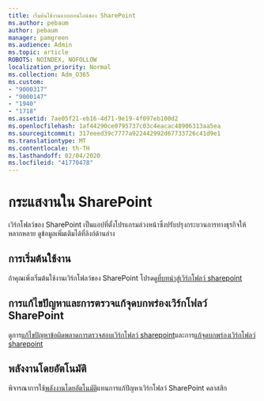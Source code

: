 ```yaml
---
title: เริ่มต้นใช้งานแบบออนไลน์ของ SharePoint
ms.author: pebaum
author: pebaum
manager: pamgreen
ms.audience: Admin
ms.topic: article
ROBOTS: NOINDEX, NOFOLLOW
localization_priority: Normal
ms.collection: Adm_O365
ms.custom:
- "9000317"
- "9000147"
- "1940"
- "1718"
ms.assetid: 7ae05f21-eb16-4d71-9e19-4f097eb100d2
ms.openlocfilehash: 1af44290ce0795737c03c4eacac48906313aa5ea
ms.sourcegitcommit: 317eeed39c7777a922442992d67733726c41d9e1
ms.translationtype: MT
ms.contentlocale: th-TH
ms.lasthandoff: 02/04/2020
ms.locfileid: "41770478"
---
```

# <a name="workflows-in-sharepoint"></a>กระแสงานใน SharePoint

เวิร์กโฟลว์ของ SharePoint เป็นแอปที่ตั้งโปรแกรมล่วงหน้าซึ่งปรับปรุงกระบวนการทางธุรกิจให้หลากหลาย ดูข้อมูลเพิ่มเติมได้ที่ลิงก์ด้านล่าง

## <a name="getting-started"></a>การเริ่มต้นใช้งาน

ถ้าคุณเพิ่งเริ่มต้นใช้งานเวิร์กโฟลว์ของ SharePoint โปรดดู[ที่บทนำสู่เวิร์กโฟลว์ sharepoint](https://support.office.com/article/introduction-to-sharepoint-workflow-07982276-54e8-4e17-8699-5056eff4d9e3)

## <a name="troubleshoot-and-debug-a-sharepoint-workflow"></a>การแก้ไขปัญหาและการตรวจแก้จุดบกพร่องเวิร์กโฟลว์ SharePoint

ดูการ[แก้ไขปัญหาข้อผิดพลาดการตรวจสอบเวิร์กโฟลว์ sharepoint](https://docs.microsoft.com/sharepoint/dev/general-development/troubleshooting-sharepoint-server-workflow-validation-errors-in-visio)และการ[แก้จุดบกพร่องเวิร์กโฟลว์ sharepoint](https://docs.microsoft.com/sharepoint/dev/general-development/debugging-sharepoint-server-workflows)

## <a name="power-automate"></a>พลังงานโดยอัตโนมัติ

พิจารณาการใช้[พลังงานโดยอัตโนมัติ](https://docs.microsoft.com/power-automate/modern-approvals)แทนการแก้ปัญหาเวิร์กโฟลว์ SharePoint คลาสสิก
